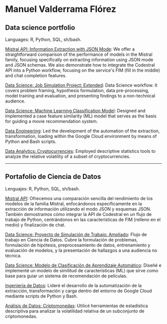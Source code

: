# Manuel Valderrama Flórez

## Data science portfolio

Languages: R, Python, SQL, sh/bash.

[Mistral API: Information Extraction with JSON Mode](https://github.com/mmvvff/mistral_codestralapi): We offer a straightforward comparison of the performance of models in the Mistral family, focusing specifically on extracting information using JSON mode and JSON schemas. We also demonstrate how to integrate the Codestral API into a Python workflow, focusing on the service's FIM (fill in the middle) and chat completion features.

[Data Science: Job Simulation Project: Extended]([https://github.com/mmvvff/henry_pi_mlops](https://github.com/mmvvff/bcg_extended)): Data Science workflow. It covers problem framing, hypothesis formulation, data pre-processing, model training and evaluation, and presenting findings to a non-technical audience. 

[Data Science: Machine Learning Classification Model](https://github.com/mmvvff/henry_pi_mlops): Designed and implemented a case feature similarity (ML) model that serves as the basis for guiding a movie recommendation system.

[Data Engineering](https://github.com/MatB1988/proyectogrupal/tree/main/scripts): Led the development of the automation of the extraction, transformation, loading within the Google Cloud environment by means of Python and Bash scripts.

[Data Analytics: Cryptocurrencies](https://github.com/mmvvff/henry_pi_anltcs): Employed descriptive statistics tools to analyze the relative volatility of a subset of cryptocurrencies.

---

## Portafolio de Ciencia de Datos

Lenguajes: R, Python, SQL, sh/bash.

[Mistral API](https://github.com/mmvvff/mistral_codestralapi): Ofrecemos una comparación sencilla del rendimiento de los modelos de la familia Mistral, enfocándonos específicamente en la extracción de información utilizando el modo JSON y esquemas JSON. También demostramos cómo integrar la API de Codestral en un flujo de trabajo de Python, centrándonos en las características de FIM (relleno en el medio) y finalización de chat.

[Data Science: Proyecto de Simulación de Trabajo: Ampliado](https://github.com/mmvvff/bcg_extended): Flujo de trabajo en Ciencia de Datos. Cubre la formulación de problemas, formulación de hipótesis, preprocesamiento de datos, entrenamiento y evaluación de modelos, y la presentación de hallazgos a una audiencia no técnica.

[Data Science: Modelo de Clasificación de Aprendizaje Automático](https://github.com/mmvvff/henry_pi_mlops): Diseñé e implementé un modelo de similitud de características (ML) que sirve como base para guiar un sistema de recomendación de películas.

[Ingeniería de Datos](https://github.com/MatB1988/proyectogrupal/tree/main/scripts): Lideré el desarrollo de la automatización de la extracción, transformación y carga dentro del entorno de Google Cloud mediante scripts de Python y Bash.

[Análisis de Datos: Criptomonedas](https://github.com/mmvvff/henry_pi_anltcs): Utilicé herramientas de estadística descriptiva para analizar la volatilidad relativa de un subconjunto de criptomonedas.
